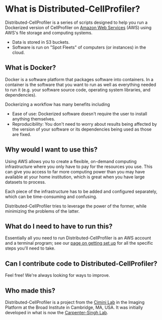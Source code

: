 # What is Distributed-CellProfiler?

Distributed-CellProfiler is a series of scripts designed to help you run a Dockerized version of CellProfiler on [Amazon Web Services](https://aws.amazon.com/) (AWS) using AWS's file storage and computing systems.  
* Data is stored in S3 buckets.
* Software is run on "Spot Fleets" of computers (or instances) in the cloud.

## What is Docker?

Docker is a software platform that packages software into containers.
In a container is the software that you want to run as well as everything needed to run it (e.g. your software source code, operating system libraries, and dependencies).

Dockerizing a workflow has many benefits including
* Ease of use: Dockerized software doesn't require the user to install anything themselves.
* Reproducibility: You don't need to worry about results being affected by the version of your software or its dependencies being used as those are fixed.

## Why would I want to use this?

Using AWS allows you to create a flexible, on-demand computing infrastructure where you only have to pay for the resources you use.
This can give you access to far more computing power than you may have available at your home institution, which is great when you have large datasets to process.

Each piece of the infrastructure has to be added and configured separately, which can be time-consuming and confusing.

Distributed-CellProfiler tries to leverage the power of the former, while minimizing the problems of the latter.

## What do I need to have to run this?

Essentially all you need to run Distributed-CellProfiler is an AWS account and a terminal program; see our [page on getting set up](step_0_prep.md) for all the specific steps you'll need to take.

## Can I contribute code to Distributed-CellProfiler?

Feel free!  We're always looking for ways to improve.

## Who made this?

Distributed-CellProfiler is a project from the [Cimini Lab](https://cimini-lab.broadinstitute.org) in the Imaging Platform at the Broad Institute in Cambridge, MA, USA. It was initially developed in what is now the [Carpenter-Singh Lab](https://carpenter-singh-lab.broadinstitute.org).
